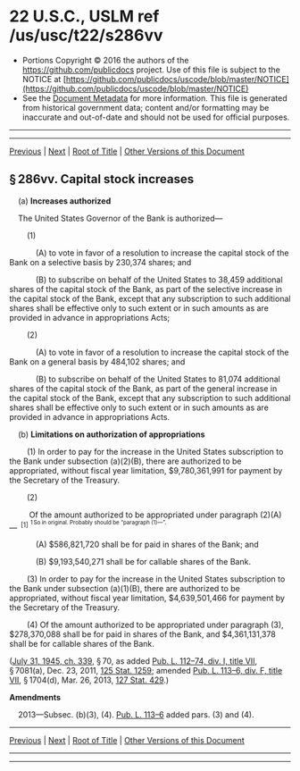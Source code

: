 ---
---

# 22 U.S.C., USLM ref /us/usc/t22/s286vv

* Portions Copyright © 2016 the authors of the https://github.com/publicdocs project.
  Use of this file is subject to the NOTICE at [https://github.com/publicdocs/uscode/blob/master/NOTICE](https://github.com/publicdocs/uscode/blob/master/NOTICE)
* See the [Document Metadata](././../../../../..//README.md) for more information.
  This file is generated from historical government data; content and/or formatting may be inaccurate and out-of-date and should not be used for official purposes.

----------
----------

[Previous](./../../../../..//us/usc/t22/ch7/schXV/m__us_usc_t22_s286uu.md) | [Next](./../../../../..//us/usc/t22/ch7/schXV/m__us_usc_t22_s286ww.md) | [Root of Title](./../../../../../) | [Other Versions of this Document](https://publicdocs.github.io/go/links?ns=uslm&ref=%2Fus%2Fusc%2Ft22%2Fs286vv)

## § 286vv. Capital stock increases

    (a) __Increases authorized__ 

    The United States Governor of the Bank is authorized—

        (1)

            (A) to vote in favor of a resolution to increase the capital stock of the Bank on a selective basis by 230,374 shares; and

            (B) to subscribe on behalf of the United States to 38,459 additional shares of the capital stock of the Bank, as part of the selective increase in the capital stock of the Bank, except that any subscription to such additional shares shall be effective only to such extent or in such amounts as are provided in advance in appropriations Acts;

        (2)

            (A) to vote in favor of a resolution to increase the capital stock of the Bank on a general basis by 484,102 shares; and

            (B) to subscribe on behalf of the United States to 81,074 additional shares of the capital stock of the Bank, as part of the general increase in the capital stock of the Bank, except that any subscription to such additional shares shall be effective only to such extent or in such amounts as are provided in advance in appropriations Acts.

    (b) __Limitations on authorization of appropriations__ 

        (1) In order to pay for the increase in the United States subscription to the Bank under subsection (a)(2)(B), there are authorized to be appropriated, without fiscal year limitation, $9,780,361,991 for payment by the Secretary of the Treasury.

        (2)

         Of the amount authorized to be appropriated under paragraph (2)(A)—  <sup>\[1\]</sup>  <sup><sup> 1 So in original. Probably should be “paragraph (1)—”. </sup></sup> 

            (A) $586,821,720 shall be for paid in shares of the Bank; and

            (B) $9,193,540,271 shall be for callable shares of the Bank.

        (3) In order to pay for the increase in the United States subscription to the Bank under subsection (a)(1)(B), there are authorized to be appropriated, without fiscal year limitation, $4,639,501,466 for payment by the Secretary of the Treasury.

        (4) Of the amount authorized to be appropriated under paragraph (3), $278,370,088 shall be for paid in shares of the Bank, and $4,361,131,378 shall be for callable shares of the Bank.

([July 31, 1945, ch. 339][/us/act/1945-07-31/ch339], § 70, as added [Pub. L. 112–74, div. I, title VII][/us/pl/112/74/dI/tVII], § 7081(a), Dec. 23, 2011, [125 Stat. 1259][/us/stat/125/1259]; amended [Pub. L. 113–6, div. F, title VII][/us/pl/113/6/dF/tVII], § 1704(d), Mar. 26, 2013, [127 Stat. 429][/us/stat/127/429].)

 __Amendments__ 

    2013—Subsec. (b)(3), (4). [Pub. L. 113–6][/us/pl/113/6] added pars. (3) and (4).

----------

[Previous](./../../../../..//us/usc/t22/ch7/schXV/m__us_usc_t22_s286uu.md) | [Next](./../../../../..//us/usc/t22/ch7/schXV/m__us_usc_t22_s286ww.md) | [Root of Title](./../../../../../) | [Other Versions of this Document](https://publicdocs.github.io/go/links?ns=uslm&ref=%2Fus%2Fusc%2Ft22%2Fs286vv)

----------
----------

[/us/act/1945-07-31/ch339]: https://publicdocs.github.io/go/links?ns=uslm&ref=%2Fus%2Fact%2F1945-07-31%2Fch339
[/us/pl/112/74/dI/tVII]: https://publicdocs.github.io/go/links?ns=uslm&ref=%2Fus%2Fpl%2F112%2F74%2FdI%2FtVII
[/us/stat/125/1259]: https://publicdocs.github.io/go/links?ns=uslm&ref=%2Fus%2Fstat%2F125%2F1259
[/us/pl/113/6/dF/tVII]: https://publicdocs.github.io/go/links?ns=uslm&ref=%2Fus%2Fpl%2F113%2F6%2FdF%2FtVII
[/us/stat/127/429]: https://publicdocs.github.io/go/links?ns=uslm&ref=%2Fus%2Fstat%2F127%2F429
[/us/pl/113/6]: https://publicdocs.github.io/go/links?ns=uslm&ref=%2Fus%2Fpl%2F113%2F6


